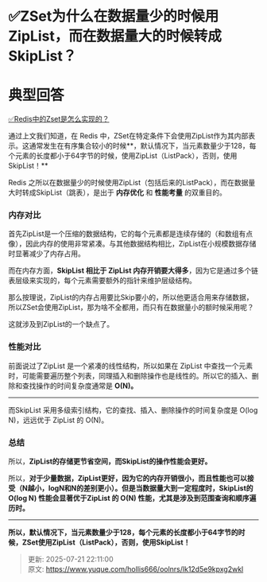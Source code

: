 # ✅ZSet为什么在数据量少的时候用ZipList，而在数据量大的时候转成SkipList？

# 典型回答


[✅Redis中的Zset是怎么实现的？](https://www.yuque.com/hollis666/oolnrs/uzqztzuicddlk95c)



通过上文我们知道，在 Redis 中，ZSet在特定条件下会使用ZipList作为其内部表示。这通常发生在有序集合较小的时候**，默认情况下，当元素数量少于128，每个元素的长度都小于64字节的时候，使用ZipList（ListPack），否则，使用SkipList！**



Redis 之所以在数据量少的时候使用ZipList（包括后来的ListPack），而在数据量大时转成SkipList（跳表），是出于 **内存优化** 和 **性能考量** 的双重目的。

### 内存对比


首先ZipList是一个压缩的数据结构，它的每个元素都是连续存储的（和数组有点像），因此内存的使用非常紧凑。与其他数据结构相比，ZipList在小规模数据存储时显著减少了内存占用。



而在内存方面，**SkipList 相比于 ZipList 内存开销要大得多**，因为它是通过多个链表层级来实现的，每个元素需要额外的指针来维护层级结构。



那么按理说，ZipList的内存占用要比Skip要小的，所以他更适合用来存储数据，所以ZSet会使用ZipList，那为啥不全都用，而只有在数据量小的额时候采用呢？



这就涉及到ZipList的一个缺点了。



### 性能对比


前面说过了ZipList 是一个紧凑的线性结构，所以如果在 ZipList 中查找一个元素时，可能需要遍历整个列表，同理插入和删除操作也是线性的。所以它的插入、删除和查找操作的时间复杂度通常是 **O(N)。**

****

而SkipList 采用多级索引结构，它的查找、插入、删除操作的时间复杂度是 O(log N)，远远优于 ZipList 的 O(N)。



### 总结


所以，**ZipList的存储更节省空间，而SkipList的操作性能会更好。**



所以，**对于少量数据，ZipList更好，因为它的内存开销很小，而且性能也可以接受（N越小，logN和N的差别更小）。但是当数据量大到一定程度时，SkipList的 O(log N) 性能会显著优于ZipList 的 O(N) 性能，尤其是涉及到范围查询和顺序遍历时。**

****

**所以，默认情况下，当元素数量少于128，每个元素的长度都小于64字节的时候，ZSet使用ZipList（ListPack），否则，使用SkipList！**



> 更新: 2025-07-21 22:11:00  
> 原文: <https://www.yuque.com/hollis666/oolnrs/lk12d5e9kpxg2wkl>